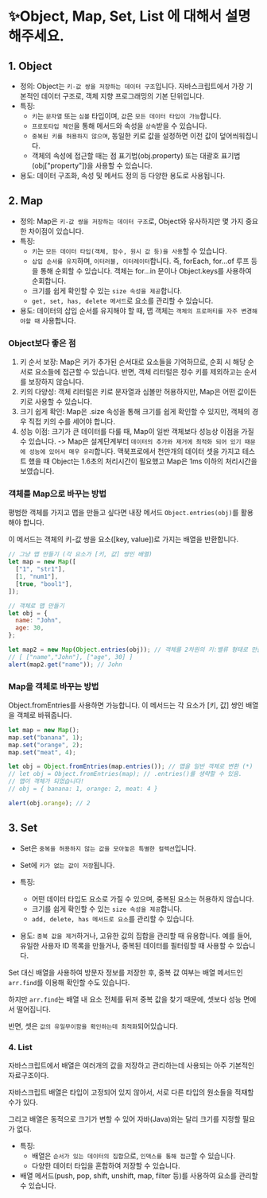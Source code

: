 # ✨Object, Map, Set, List 에 대해서 설명해주세요.

## 1. Object

- 정의: Object는 `키-값 쌍을 저장하는 데이터 구조`입니다. 자바스크립트에서 가장 기본적인 데이터 구조로, 객체 지향 프로그래밍의 기본 단위입니다.
- 특징:
  - `키`는 `문자열` 또는 `심볼` 타입이며, `값`은 `모든 데이터 타입이 가능`합니다.
  - `프로토타입 체인`을 통해 메서드와 속성을 `상속`받을 수 있습니다.
  - `중복된 키를 허용하지 않으며`, 동일한 키로 값을 설정하면 이전 값이 덮어씌워집니다.
  - 객체의 속성에 접근할 때는 점 표기법(obj.property) 또는 대괄호 표기법(obj["property"])을 사용할 수 있습니다.
- 용도: 데이터 구조화, 속성 및 메서드 정의 등 다양한 용도로 사용됩니다.

## 2. Map

- 정의: Map은 `키-값 쌍을 저장하는 데이터 구조`로, Object와 유사하지만 몇 가지 중요한 차이점이 있습니다.
- 특징:
  - `키`는 `모든 데이터 타입(객체, 함수, 원시 값 등)을 사용`할 수 있습니다.
  - `삽입 순서를 유지`하며, `이터러블, 이터레이터`합니다. 즉, forEach, for...of 루프 등을 통해 순회할 수 있습니다. 객체는 for...in 문이나 Object.keys를 사용하여 순회합니다.
  - 크기를 쉽게 확인할 수 있는 `size 속성을 제공`합니다.
  - `get, set, has, delete 메서드`로 요소를 관리할 수 있습니다.
- 용도: 데이터의 삽입 순서를 유지해야 할 때, 맵 객체는 `객체의 프로퍼티를 자주 변경해야할 때` 사용합니다.

### Object보다 좋은 점

1. 키 순서 보장: Map은 키가 추가된 순서대로 요소들을 기억하므로, 순회 시 해당 순서로 요소들에 접근할 수 있습니다. 반면, 객체 리터럴은 정수 키를 제외하고는 순서를 보장하지 않습니다.
2. 키의 다양성: 객체 리터럴은 키로 문자열과 심볼만 허용하지만, Map은 어떤 값이든 키로 사용할 수 있습니다.
3. 크기 쉽게 확인: Map은 .size 속성을 통해 크기를 쉽게 확인할 수 있지만, 객체의 경우 직접 키의 수를 세어야 합니다.
4. 성능 이점: 크기가 큰 데이터를 다룰 때, Map이 일반 객체보다 성능상 이점을 가질 수 있습니다.
   ->
   Map은 설계단계부터 `데이터의 추가와 제거에 최적화 되어 있기 때문에 성능에 있어서 매우 유리`합니다.
   맥북프로에서 천만개의 데이터 셋을 가지고 테스트 했을 때 Object는 1.6초의 처리시간이 필요했고 Map은 1ms 이하의 처리시간을 보였습니다.

### 객체를 Map으로 바꾸는 방법

평범한 객체를 가지고 맵을 만들고 싶다면 내장 메서드 `Object.entries(obj)`를 활용해야 합니다.

이 메서드는 객체의 키-값 쌍을 요소([key, value])로 가지는 배열을 반환합니다.

```js
// 그냥 맵 만들기 (각 요소가 [키, 값] 쌍인 배열)
let map = new Map([
  ["1", "str1"],
  [1, "num1"],
  [true, "bool1"],
]);

// 객체로 맵 만들기
let obj = {
  name: "John",
  age: 30,
};

let map2 = new Map(Object.entries(obj)); // 객체를 2차원의 키:밸류 형태로 만들고 맵으로 변환
// [ ["name","John"], ["age", 30] ]
alert(map2.get("name")); // John
```

### Map을 객체로 바꾸는 방법

Object.fromEntries를 사용하면 가능합니다. 이 메서드는 각 요소가 [키, 값] 쌍인 배열을 객체로 바꿔줍니다.

```js
let map = new Map();
map.set("banana", 1);
map.set("orange", 2);
map.set("meat", 4);

let obj = Object.fromEntries(map.entries()); // 맵을 일반 객체로 변환 (*)
// let obj = Object.fromEntries(map); // .entries()를 생략할 수 있음.
// 맵이 객체가 되었습니다!
// obj = { banana: 1, orange: 2, meat: 4 }

alert(obj.orange); // 2
```

## 3. Set

- Set은 `중복을 허용하지 않는 값을 모아놓은 특별한 컬렉션`입니다.
- Set에 `키가 없는 값이 저장`됩니다.

- 특징:
  - 어떤 데이터 타입도 요소로 가질 수 있으며, 중복된 요소는 허용하지 않습니다.
  - 크기를 쉽게 확인할 수 있는 `size 속성을 제공`합니다.
  - `add, delete, has 메서드로 요소`를 관리할 수 있습니다.
- 용도: `중복 값을 제거`하거나, 고유한 값의 집합을 관리할 때 유용합니다. 예를 들어, 유일한 사용자 ID 목록을 만들거나, 중복된 데이터를 필터링할 때 사용할 수 있습니다.

Set 대신 배열을 사용하여 방문자 정보를 저장한 후, 중복 값 여부는 배열 메서드인 `arr.find`를 이용해 확인할 수도 있습니다.

하지만 `arr.find`는 배열 내 요소 전체를 뒤져 중복 값을 찾기 때문에, 셋보다 성능 면에서 떨어집니다.

반면, 셋은 `값의 유일무이함을 확인하는데 최적화`되어있습니다.

### 4. List

자바스크립트에서 배열은 여러개의 값을 저장하고 관리하는데 사용되는 아주 기본적인 자료구조이다.

자바스크립트 배열은 타입이 고정되어 있지 않아서, 서로 다른 타입의 원소들을 적재할 수가 있다.

그리고 배열은 동적으로 크기가 변할 수 있어 자바(Java)와는 달리 크기를 지정할 필요가 없다.

- 특징:
  - 배열은 `순서가 있는 데이터의 집합`으로, `인덱스를 통해 접근`할 수 있습니다.
  - 다양한 데이터 타입을 혼합하여 저장할 수 있습니다.
- 배열 메서드(push, pop, shift, unshift, map, filter 등)를 사용하여 요소를 관리할 수 있습니다.
